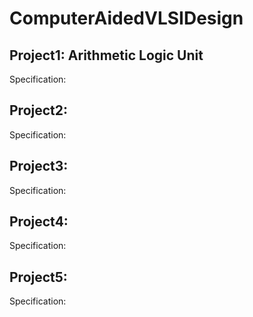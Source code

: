 # ComputerAidedVLSIDesign

## Project1: Arithmetic Logic Unit
Specification:



## Project2:
Specification:

## Project3:
Specification:

## Project4:
Specification:

## Project5:
Specification:

